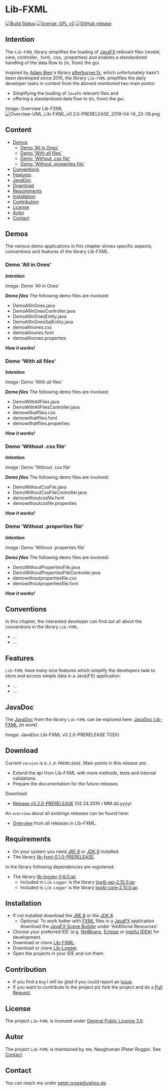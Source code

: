 Lib-FXML
===

[![Build Status](https://travis-ci.org/Naoghuman/lib-fxml.svg?branch=master)](https://travis-ci.org/Naoghuman/lib-fxml)
[![license: GPL v3](https://img.shields.io/badge/License-GPL%20v3-blue.svg)](https://www.gnu.org/licenses/gpl-3.0)
[![GitHub release](https://img.shields.io/github/release/Naoghuman/lib-fxml.svg)](https://GitHub.com/Naoghuman/lib-fxml/releases/)



Intention
---

The `Lib-FXML` library simplifies the loading of [JavaFX] relevant files (model, 
view, controller, .fxml, .css, .properties) and enables a standardized handling 
of the data flow to (in, from) the gui.

Inspired by [Adam Bien]'s library [afterburner.fx], which unfortunately hasn't been 
developed since 2015, the library `Lib-FXML` simplifies the daily developer tasks 
in context from the aboved mentioned two main points:
 * Simplifying the loading of `JavaFX` relevant files and
 * offering a standardized data flow to (in, from) the gui.

_Image:_ Overview Lib-FXML  
![Overview-UML_Lib-FXML_v0.3.0-PRERELEASE_2019-04-14_23-39.png][Overview-UML_Lib-FXML_v0.3.0-PRERELEASE_2019-04-14_23-39]



Content
---

* [Demos](#Demos)
    * [Demo 'All in Ones'](#DeAlInOn)
    * [Demo 'With all files'](#DeWiAlFi)
    * [Demo 'Without .css file'](#DeWiCsFi)
    * [Demo 'Without .properties file'](#DeWiPrFi)
* [Conventions](#Conventions)
* [Features](#Features)
* [JavaDoc](#JavaDoc)
* [Download](#Download)
* [Requirements](#Requirements)
* [Installation](#Installation)
* [Contribution](#Contribution)
* [License](#License)
* [Autor](#Autor)
* [Contact](#Contact)



Demos<a name="Demos" />
---

The various demo applications in this chapter shows specific aspects, conventions 
and features of the library Lib-FXML.


### Demo 'All in Ones'<a name="DeAlInOn" />

___Intention___

_Image:_ Demo 'All in Ones'  

___Demo files___
The following demo files are involved:
* DemoAllInOnes.java
* DemoAllInOnesController.java
* DemoAllInOnesEntity.java
* DemoAllInOnesSqlEntity.java
* demoallinones.css
* demoallinones.fxml
* demoallinones.properties

___How it works!___


### Demo 'With all files'<a name="DeWiAlFi" />

___Intention___

_Image:_ Demo 'With all files'  

___Demo files___
The following demo files are involved:
* DemoWithAllFiles.java
* DemoWithAllFilesController.java
* demowithallfiles.css
* demowithallfiles.fxml
* demowithallfiles.properties

___How it works!___


### Demo 'Without .css file'<a name="DeWiCsFi" />

___Intention___

_Image:_ Demo 'Without .css file'  

___Demo files___
The following demo files are involved:
* DemoWithoutCssFile.java
* DemoWithoutCssFileController.java
* demowithoutcssfile.fxml
* demowithoutcssfile.properties

___How it works!___


### Demo 'Without .properties file'<a name="DeWiPrFi" />

___Intention___

_Image:_ Demo 'Without .properties file'  

___Demo files___
The following demo files are involved:
* DemoWithoutPropertiesFile.java
* DemoWithoutPropertiesFileController.java
* demowithoutpropertiesfile.css
* demowithoutpropertiesfile.fxml

___How it works!___



Conventions<a name="Conventions" />
---

In this chapter, the interested developer can find out all about the conventions 
in the library `Lib-FXML`.
* ...
* ...



Features<a name="Features" />
---

`Lib-FXML` have many nice features which simplify the developers task to 
store and access simple data in a Java(FX) application:
* ...
* ...



JavaDoc<a name="JavaDoc" />
---

The [JavaDoc] from the library `Lib-FXML` can be explored here: [JavaDoc Lib-FXML] _(in work)_

_Image:_ JavaDoc Lib-FXML v0.2.0-PRERELEASE
TODO
 


Download<a name="Download" />
---

Current `version` is `0.2.0-PRERELEASE`. Main points in this release are:
* Extend the api from Lib-FXML with more methods, tests and internal validations.
* Prepare the documentation for the future releases.

Download:
* [Release v0.2.0-PRERELEASE] (02.24.2019 / MM.dd.yyyy)

An `overview` about all existings releases can be found here:
* [Overview] from all releases in Lib-FXML.



Requirements<a name="Requirements" />
---

* On your system you need [JRE 8] or [JDK 8] installed.
* The library [lib-fxml-0.1.0-PRERELEASE](#Installation).

In the library following dependencies are registered:
* The library [lib-logger-0.6.0.jar](#Installation).
  * Included in `Lib-Logger` is the library [log4j-api-2.10.0.jar].
  * Included is `Lib-Logger` is the library [log4j-core-2.10.0.jar].



Installation<a name="Installation" />
---

* If not installed download the [JRE 8] or the [JDK 8].
  * Optional: To work better with [FXML] files in a [JavaFX] application 
    download the [JavaFX Scene Builder] under 'Additional Resources'.
* Choose your preferred IDE (e.g. [NetBeans], [Eclipse] or [IntelliJ IDEA]) for development.
* Download or clone [Lib-FXML].
* Download or clone [Lib-Logger].
* Open the projects in your IDE and run them.



Contribution<a name="Contribution" />
---

* If you find a `Bug` I will be glad if you could report an [Issue].
* If you want to contribute to the project plz fork the project and do a [Pull Request].



License<a name="License" />
---

The project `Lib-FXML` is licensed under [General Public License 3.0].



Autor<a name="Autor" />
---

The project `Lib-FXML` is maintained by me, Naoghuman (Peter Rogge). See [Contact](#Contact).



Contact<a name="Contact" />
---

You can reach me under <peter.rogge@yahoo.de>.





[//]: # (Images)
[Overview-UML_Lib-FXML_v0.3.0-PRERELEASE_2019-04-14_23-39]:https://user-images.githubusercontent.com/8161815/56099552-d0df8080-5f0e-11e9-8709-62470c9b5f63.png



[//]: # (Links)
[Adam Bien]:http://adambien.blog/roller/
[afterburner.fx]:https://github.com/AdamBien/afterburner.fx
[Eclipse]:https://www.eclipse.org/
[FXML]:http://docs.oracle.com/javafx/2/fxml_get_started/jfxpub-fxml_get_started.htm
[General Public License 3.0]:http://www.gnu.org/licenses/gpl-3.0.en.html
[IntelliJ IDEA]:http://www.jetbrains.com/idea/
[Issue]:https://github.com/Naoghuman/lib-fxml/issues
[JavaDoc]:http://www.oracle.com/technetwork/java/javase/documentation/index-jsp-135444.html
[JavaDoc Lib-FXML]:http://naoghuman.github.io/lib-fxml/apidocs
[JavaFX]:http://docs.oracle.com/javase/8/javase-clienttechnologies.htm
[JavaFX Scene Builder]:http://www.oracle.com/technetwork/java/javase/downloads/index.html
[JDK 8]:http://www.oracle.com/technetwork/java/javase/downloads/jdk8-downloads-2133151.html
[JRE 8]:http://www.oracle.com/technetwork/java/javase/downloads/jre8-downloads-2133155.html
[Lib-FXML]:https://github.com/Naoghuman/lib-fxml
[Lib-Logger]:https://github.com/Naoghuman/lib-logger
[log4j-api-2.10.0.jar]:https://logging.apache.org/log4j/2.0/log4j-web/dependencies.html
[log4j-core-2.10.0.jar]:https://logging.apache.org/log4j/2.0/log4j-web/dependencies.html
[Maven]:http://maven.apache.org/
[NetBeans]:https://netbeans.org/
[Overview]:https://github.com/Naoghuman/lib-fxml/releases
[Release v0.2.0-PRERELEASE]:https://github.com/Naoghuman/lib-fxml/releases/tag/v0.2.0-PRERELEASE
[Pull Request]:https://help.github.com/articles/using-pull-requests
